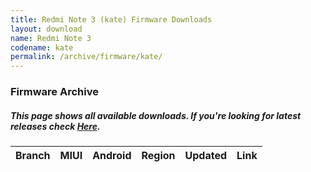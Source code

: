 ```yaml
---
title: Redmi Note 3 (kate) Firmware Downloads
layout: download
name: Redmi Note 3
codename: kate
permalink: /archive/firmware/kate/
---
```


### Firmware Archive
##### This page shows all available downloads. If you're looking for latest releases check [Here](/firmware/kate/).

<div class="table-responsive-md" id="table-wrapper">
<table id="firmware" class="compact table table-striped table-hover table-sm">
    <thead class="thead-dark">
        <tr>
            <th>Branch</th>
            <th>MIUI</th>
            <th>Android</th>
            <th>Region</th>
            <th>Updated</th>
            <th>Link</th>
        </tr>
    </thead>
    <script>loadFirmwareDownloads('kate', 'full')</script>
</table>
</div>

